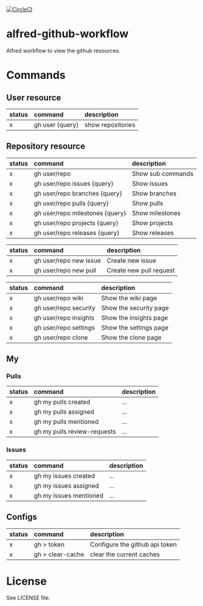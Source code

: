 [![CircleCI](https://circleci.com/gh/hirakiuc/alfred-github-workflow/tree/master.svg?style=svg&circle-token=fa58af4989cde7043d7b8ea72e53359355d7da9c)](https://circleci.com/gh/hirakiuc/alfred-github-workflow/tree/master)

# alfred-github-workflow

Alfred workflow to view the github resources.

# Commands

## User resource

| status | command | description |
|:-------|:--------|:------------|
| x | gh user {query} | show repositories |

## Repository resource

| status | command | description |
|:-------|:--------|:------------|
| x | gh user/repo | Show sub commands |
| x | gh user/repo issues {query} | Show issues |
| x | gh user/repo branches {query} | Show branches |
| x | gh user/repo pulls {query} | Show pulls |
| x | gh user/repo milestones {query} | Show milestones |
| x | gh user/repo projects {query} | Show projects |
| x | gh user/repo releases {query} | Show releases |

| status | command | description |
|:-------|:--------|:------------|
| x | gh user/repo new issue | Create new issue |
| x | gh user/repo new pull | Create new pull request |

| status | command | description |
|:-------|:--------|:------------|
| x | gh user/repo wiki | Show the wiki page |
| x | gh user/repo security | Show the security page |
| x | gh user/repo insights | Show the insights page |
| x | gh user/repo settings | Show the settings page |
| x | gh user/repo clone | Show the clone page |

## My

### Pulls

| status | command | description |
|:-------|:--------|:------------|
| x | gh my pulls created | ... |
| x | gh my pulls assigned | ... |
| x | gh my pulls mentioned | ... |
| x | gh my pulls review-requests | ... |

### Issues

| status | command | description |
|:-------|:--------|:------------|
| x | gh my issues created | ... |
| x | gh my issues assigned | ... |
| x | gh my issues mentioned | ... |

## Configs

| status | command | description |
|:-------|:--------|:------------|
| x | gh > token | Configure the github api token |
| x | gh > clear-cache | clear the current caches |

# License

See LICENSE file.
